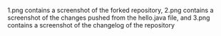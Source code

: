 1.png contains a screenshot of the forked repository,
2.png contains a screenshot of the changes pushed from the hello.java file, and
3.png contains a screenshot of the changelog of the repository
